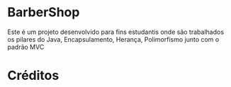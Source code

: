 # BarberShop

Este é um projeto desenvolvido para fins estudantis onde são trabalhados os pilares do Java, Encapsulamento, Herança, Polimorfismo junto com o padrão MVC

# Créditos

